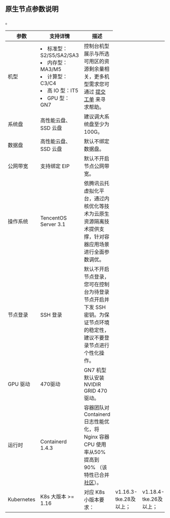 ## 原生节点参数说明

| 参数 | 支持详情 | 描述 |
|---------|---------|---------|
| 机型 | <li>标准型：S2/S5/SA2/SA3</li> <li>内存型：MA3/M5</li> <li>计算型：C3/C4</li> <li>高 IO 型：IT5</li> <li>GPU 型：GN7</li>  | 控制台机型展示与所选可用区的资源剩余量相关，更多机型需求您可通过 <a href="https://console.cloud.tencent.com/workorder/category">提交工单</a> 来寻求帮助。 |
| 系统盘 | 高性能云盘、SSD 云盘 | 建议调大系统盘至少为100G。 |
| 数据盘 | 高性能云盘、SSD 云盘 | 默认不绑定数据盘。 |
| 公网带宽 | 支持绑定 EIP | 默认不开启节点公网带宽。 |
| 操作系统 | TencentOS Server 3.1 | 依腾讯云托虚拟化平台，通过内核优化等技术为云原生资源隔离技术提供支撑，针对容器应用场景进行全面参数调优。 |
| 节点登录 | SSH 登录 | 默认不开启节点登录，您可在控制台为待登录节点开启并下发 SSH 密钥。为保证节点环境的稳定性，建议不要登录节点进行个性化操作。 |
| GPU 驱动 | 470驱动 | GN7 机型默认安装 NVIDIR GRID 470驱动。 |
| 运行时 | Containerd 1.4.3 | 容器团队对 Containerd 日志性能优化，将 Nginx 容器 CPU 使用率从50%提高到90% （该特性已合并 [社区](https://github.com/containerd/containerd/pull/5286)）。 |
| Kubernetes |  K8s 大版本 >= 1.16 | 对应 K8s 小版本要求：<td>v1.16.3-tke.28及以上；</td><td>v1.18.4-tke.26及以上；</td><td> v1.20.6-tke.21及以上</td>。 |



 
 

